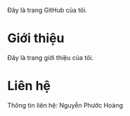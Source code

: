 Đây là trang GitHub của tôi.
# Giới thiệu
Đây là trang giới thiệu của tôi.
# Liên hệ
Thông tin liên hệ:  Nguyễn Phước Hoàng
